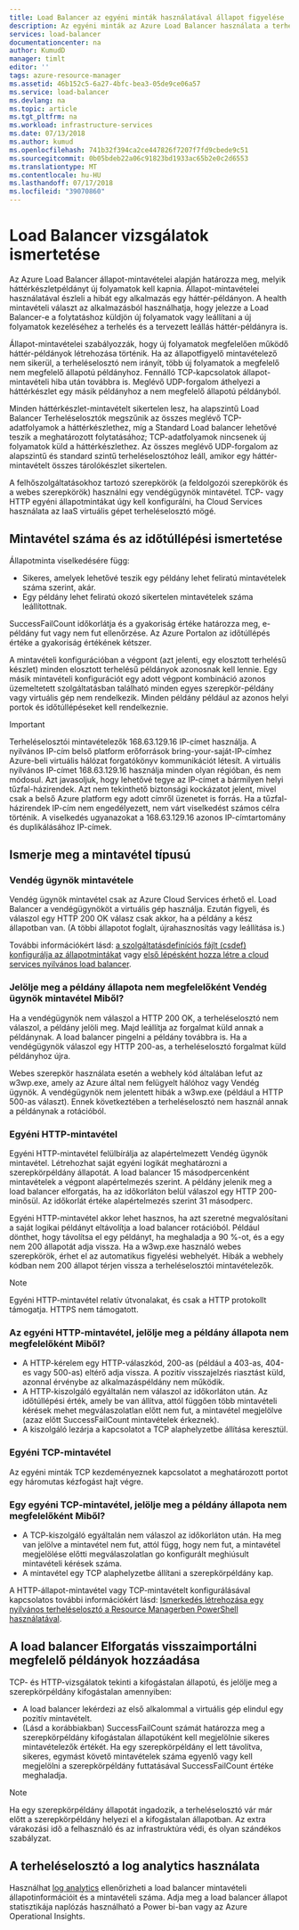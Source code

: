 ```yaml
---
title: Load Balancer az egyéni minták használatával állapot figyelése |} A Microsoft Docs
description: Az egyéni minták az Azure Load Balancer használata a terheléselosztó mögött példányok figyelése céljából
services: load-balancer
documentationcenter: na
author: KumudD
manager: timlt
editor: ''
tags: azure-resource-manager
ms.assetid: 46b152c5-6a27-4bfc-bea3-05de9ce06a57
ms.service: load-balancer
ms.devlang: na
ms.topic: article
ms.tgt_pltfrm: na
ms.workload: infrastructure-services
ms.date: 07/13/2018
ms.author: kumud
ms.openlocfilehash: 741b32f394ca2ce447826f7207f7fd9cbede9c51
ms.sourcegitcommit: 0b05bdeb22a06c91823bd1933ac65b2e0c2d6553
ms.translationtype: MT
ms.contentlocale: hu-HU
ms.lasthandoff: 07/17/2018
ms.locfileid: "39070860"
---
```

# <a name="understand-load-balancer-probes"></a>Load Balancer vizsgálatok ismertetése

Az Azure Load Balancer állapot-mintavételei alapján határozza meg, melyik háttérkészletpéldányt új folyamatok kell kapnia.   Állapot-mintavételei használatával észleli a hibát egy alkalmazás egy háttér-példányon.  A health mintavételi választ az alkalmazásból használhatja, hogy jelezze a Load Balancer-e a folytatáshoz küldjön új folyamatok vagy leállítani a új folyamatok kezeléséhez a terhelés és a tervezett leállás háttér-példányra is.

Állapot-mintavételei szabályozzák, hogy új folyamatok megfelelően működő háttér-példányok létrehozása történik. Ha az állapotfigyelő mintavételező nem sikerül, a terheléselosztó nem irányít, több új folyamatok a megfelelő nem megfelelő állapotú példányhoz.  Fennálló TCP-kapcsolatok állapot-mintavételi hiba után továbbra is.  Meglévő UDP-forgalom áthelyezi a háttérkészlet egy másik példányhoz a nem megfelelő állapotú példányból.

Minden háttérkészlet-mintavételt sikertelen lesz, ha alapszintű Load Balancer Terheléselosztók megszűnik az összes meglévő TCP-adatfolyamok a háttérkészlethez, míg a Standard Load balancer lehetővé teszik a meghatározott folytatásához; TCP-adatfolyamok nincsenek új folyamatok küld a háttérkészlethez.  Az összes meglévő UDP-forgalom az alapszintű és standard szintű terheléselosztóhoz leáll, amikor egy háttér-mintavételt összes tárolókészlet sikertelen.

A felhőszolgáltatásokhoz tartozó szerepkörök (a feldolgozói szerepkörök és a webes szerepkörök) használni egy vendégügynök mintavétel. TCP- vagy HTTP egyéni állapotmintákat úgy kell konfigurálni, ha Cloud Services használata az IaaS virtuális gépet terheléselosztó mögé.

## <a name="understand-probe-count-and-timeout"></a>Mintavétel száma és az időtúllépési ismertetése

Állapotminta viselkedésére függ:

* Sikeres, amelyek lehetővé teszik egy példány lehet feliratú mintavételek száma szerint, akár.
* Egy példány lehet feliratú okozó sikertelen mintavételek száma leállítottnak.

SuccessFailCount időkorlátja és a gyakoriság értéke határozza meg, e-példány fut vagy nem fut ellenőrzése. Az Azure Portalon az időtúllépés értéke a gyakoriság értékének kétszer.

A mintavételi konfigurációban a végpont (azt jelenti, egy elosztott terhelésű készlet) minden elosztott terhelésű példányok azonosnak kell lennie. Egy másik mintavételi konfigurációt egy adott végpont kombináció azonos üzemeltetett szolgáltatásban található minden egyes szerepkör-példány vagy virtuális gép nem rendelkezik. Minden példány például az azonos helyi portok és időtúllépéseket kell rendelkeznie.

> [!IMPORTANT]
> Terheléselosztói mintavételezők 168.63.129.16 IP-címet használja. A nyilvános IP-cím belső platform erőforrások bring-your-saját-IP-címhez Azure-beli virtuális hálózat forgatókönyv kommunikációt létesít. A virtuális nyilvános IP-címet 168.63.129.16 használja minden olyan régióban, és nem módosul. Azt javasoljuk, hogy lehetővé tegye az IP-címet a bármilyen helyi tűzfal-házirendek. Azt nem tekinthető biztonsági kockázatot jelent, mivel csak a belső Azure platform egy adott címről üzenetet is forrás. Ha a tűzfal-házirendek IP-cím nem engedélyezett, nem várt viselkedést számos célra történik. A viselkedés ugyanazokat a 168.63.129.16 azonos IP-címtartomány és duplikálásához IP-címek.

## <a name="learn-about-the-types-of-probes"></a>Ismerje meg a mintavétel típusú

### <a name="guest-agent-probe"></a>Vendég ügynök mintavétele

Vendég ügynök mintavétel csak az Azure Cloud Services érhető el. Load Balancer a vendégügynököt a virtuális gép használja. Ezután figyeli, és válaszol egy HTTP 200 OK válasz csak akkor, ha a példány a kész állapotban van. (A többi állapotot foglalt, újrahasznosítás vagy leállítása is.)

További információkért lásd: [a szolgáltatásdefiníciós fájlt (csdef) konfigurálja az állapotmintákat](https://msdn.microsoft.com/library/azure/ee758710.aspx) vagy [első lépésként hozza létre a cloud services nyilvános load balancer](load-balancer-get-started-internet-classic-cloud.md#check-load-balancer-health-status-for-cloud-services).

### <a name="what-makes-a-guest-agent-probe-mark-an-instance-as-unhealthy"></a>Jelölje meg a példány állapota nem megfelelőként Vendég ügynök mintavétel Miből?

Ha a vendégügynök nem válaszol a HTTP 200 OK, a terheléselosztó nem válaszol, a példány jelöli meg. Majd leállítja az forgalmat küld annak a példánynak. A load balancer pingelni a példány továbbra is. Ha a vendégügynök válaszol egy HTTP 200-as, a terheléselosztó forgalmat küld példányhoz újra.

Webes szerepkör használata esetén a webhely kód általában lefut az w3wp.exe, amely az Azure által nem felügyelt hálóhoz vagy Vendég ügynök. A vendégügynök nem jelentett hibák a w3wp.exe (például a HTTP 500-as választ). Ennek következtében a terheléselosztó nem használ annak a példánynak a rotációból.

### <a name="http-custom-probe"></a>Egyéni HTTP-mintavétel

Egyéni HTTP-mintavétel felülbírálja az alapértelmezett Vendég ügynök mintavétel. Létrehozhat saját egyéni logikát meghatározni a szerepkörpéldány állapotát. A load balancer 15 másodpercenként mintavételek a végpont alapértelmezés szerint. A példány jelenik meg a load balancer elforgatás, ha az időkorláton belül válaszol egy HTTP 200-minősül. Az időkorlát értéke alapértelmezés szerint 31 másodperc.

Egyéni HTTP-mintavétel akkor lehet hasznos, ha azt szeretné megvalósítani a saját logikai példányt eltávolítja a load balancer rotációból. Például dönthet, hogy távolítsa el egy példányt, ha meghaladja a 90 %-ot, és a egy nem 200 állapotát adja vissza. Ha a w3wp.exe használó webes szerepkörök, érhet el az automatikus figyelési webhelyét. Hibák a webhely kódban nem 200 állapot térjen vissza a terheléselosztói mintavételezők.

> [!NOTE]
> Egyéni HTTP-mintavétel relatív útvonalakat, és csak a HTTP protokollt támogatja. HTTPS nem támogatott.

### <a name="what-makes-an-http-custom-probe-mark-an-instance-as-unhealthy"></a>Az egyéni HTTP-mintavétel, jelölje meg a példány állapota nem megfelelőként Miből?

* A HTTP-kérelem egy HTTP-válaszkód, 200-as (például a 403-as, 404-es vagy 500-as) eltérő adja vissza. A pozitív visszajelzés riasztást küld, azonnal érvénybe az alkalmazáspéldány nem működik.
* A HTTP-kiszolgáló egyáltalán nem válaszol az időkorláton után. Az időtúllépési érték, amely be van állítva, attól függően több mintavételi kérések mehet megválaszolatlan előtt nem fut, a mintavétel megjelölve (azaz előtt SuccessFailCount mintavételek érkeznek).
* A kiszolgáló lezárja a kapcsolatot a TCP alaphelyzetbe állítása keresztül.

### <a name="tcp-custom-probe"></a>Egyéni TCP-mintavétel

Az egyéni minták TCP kezdeményeznek kapcsolatot a meghatározott portot egy háromutas kézfogást hajt végre.

### <a name="what-makes-a-tcp-custom-probe-mark-an-instance-as-unhealthy"></a>Egy egyéni TCP-mintavétel, jelölje meg a példány állapota nem megfelelőként Miből?

* A TCP-kiszolgáló egyáltalán nem válaszol az időkorláton után. Ha meg van jelölve a mintavétel nem fut, attól függ, hogy nem fut, a mintavétel megjelölése előtti megválaszolatlan go konfigurált meghiúsult mintavételi kérések száma.
* A mintavétel egy TCP alaphelyzetbe állítani a szerepkörpéldány kap.

A HTTP-állapot-mintavétel vagy TCP-mintavételt konfigurálásával kapcsolatos további információkért lásd: [Ismerkedés létrehozása egy nyilvános terheléselosztó a Resource Managerben PowerShell használatával](load-balancer-get-started-internet-arm-ps.md).

## <a name="add-healthy-instances-back-into-the-load-balancer-rotation"></a>A load balancer Elforgatás visszaimportálni megfelelő példányok hozzáadása

TCP- és HTTP-vizsgálatok tekinti a kifogástalan állapotú, és jelölje meg a szerepkörpéldány kifogástalan amennyiben:

* A load balancer lekérdezi az első alkalommal a virtuális gép elindul egy pozitív mintavételt.
* (Lásd a korábbiakban) SuccessFailCount számát határozza meg a szerepkörpéldány kifogástalan állapotúként kell megjelölnie sikeres mintavételezők értékét. Ha egy szerepkörpéldány el lett távolítva, sikeres, egymást követő mintavételek száma egyenlő vagy kell megjelölni a szerepkörpéldány futtatásával SuccessFailCount értéke meghaladja.

> [!NOTE]
> Ha egy szerepkörpéldány állapotát ingadozik, a terheléselosztó vár már előtt a szerepkörpéldány helyezi el a kifogástalan állapotban. Az extra várakozási idő a felhasználó és az infrastruktúra védi, és olyan szándékos szabályzat.

## <a name="use-log-analytics-for-a-load-balancer"></a>A terheléselosztó a log analytics használata

Használhat [log analytics](load-balancer-monitor-log.md) ellenőrizheti a load balancer mintavételi állapotinformációit és a mintavételi száma. Adja meg a load balancer állapot statisztikája naplózás használható a Power bi-ban vagy az Azure Operational Insights.

